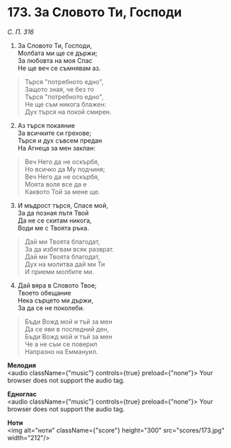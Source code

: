 # 173. За Словото Ти, Господи  

*С. П. 316*  

1. За Словото Ти, Господи,  
Молбата ми ще се държи;  
За любовта на моя Спас  
Не ще веч се съмнявам аз.  

> Търся "потребното едно",  
> Защото зная, че без то  
> Търся "потребното едно",  
> Не ще съм никога блажен:  
> Дух търся на покой смирен.  

2. Аз търся покаяние  
За всичките си грехове;  
Търся и дух съвсем предан  
На Агнеца за мен заклан:  

> Веч Него да не оскърбя,  
> Но всичко да Му подчиня;  
> Веч Него да не оскърбя,  
> Моята воля все да е  
> Каквото Той за мене ще.  

3. И мъдрост търся, Спасе мой,  
За да позная пътя Твой  
Да не се скитам никога,  
Води ме с Твоята ръка.  

> Дай ми Твоята благодат,  
> За да избягвам всяк разврат.  
> Дай ми Твоята благодат,  
> Дух на молитва дай ми Ти  
> И приеми молбите ми.  

4. Дай вяра в Словото Твое;  
Твоето обещание  
Нека сърцето ми държи,  
За да се не поколеби.  

> Бъди Вожд мой и тъй за мен  
> Да се яви в последний ден,  
> Бъди Вожд мой и тъй за мен  
> Че а не съм се поверил  
> Напразно на Еммануил.  

__Мелодия__  
<audio className={"music"} controls={true} preload={"none"}><source src="mp3/173.mp3" type="audio/mpeg"/>
Your browser does not support the audio tag.
</audio>  

__Едноглас__  
<audio className={"music"} controls={true} preload={"none"}><source src="transp/173.mp3" type="audio/mpeg"/>
Your browser does not support the audio tag.
</audio>  

__Ноти__  
<img alt="ноти" className={"score"} height="300" src="scores/173.jpg" width="212"/>
